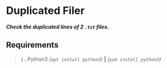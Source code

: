 # Duplicated Filer
***Check the duplicated lines of 2 `.txt` files.***

## Requirements
> `1.` Python3 *(`apt install python3`)* **|** *(`yum install python3`)*
